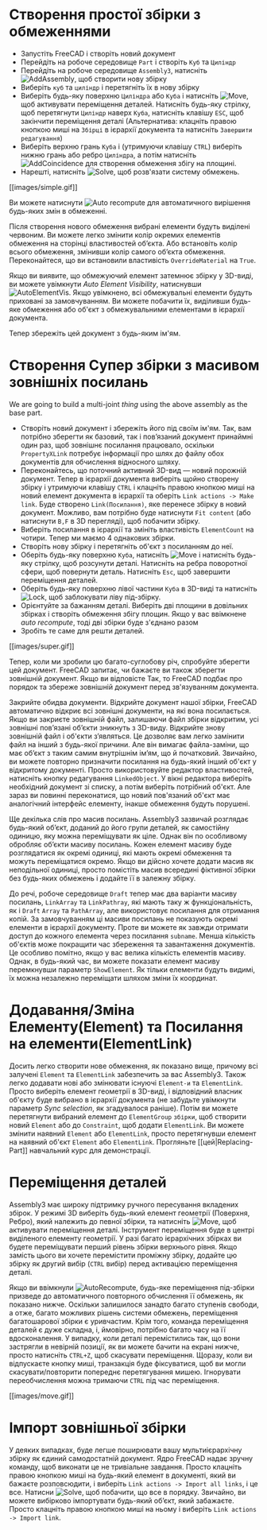 # Створення простої збірки з обмеженнями

* Запустіть FreeCAD і створіть новий документ
* Перейдіть на робоче середовище `Part` і створіть `Куб` та `Циліндр`
* Перейдіть на робоче середовище `Assembly3`, натисніть ![AddAssembly](../raw/master/freecad/asm3/Gui/Resources/icons/Assembly_New_Assembly.svg?sanitize=true), щоб створити нову збірку
* Виберіть `куб` та `циліндр` і перетягніть їх в нову збірку
* Виберіть будь-яку поверхню `Циліндра` або `Куба` і натисніть ![Move](../raw/master/freecad/asm3/Gui/Resources/icons/Assembly_Move.svg?sanitize=true), щоб активувати переміщення деталей. Натисніть будь-яку стрілку, щоб перетягнути `Циліндр` наверх `Куба`, натисніть клавішу `ESC`, щоб закінчити переміщення деталі (Альтернатива: клацніть правою кнопкою миші на `Збірці` в ієрархії документа та натисніть `Завершити редагування`)
* Виберіть верхню грань `Куба` і (утримуючи клавішу `CTRL`) виберіть нижню грань або ребро `Циліндра`, а потім натисніть ![AddCoincidence](../raw/master/freecad/asm3/Gui/Resources/icons/constraints/Assembly_ConstraintCoincidence.svg?sanitize=true) для створення обмеження збігу на площині.
* Нарешті, натисніть ![Solve](../raw/master/freecad/asm3/Gui/Resources/icons/AssemblyWorkbench.svg?sanitize=true), щоб розв'язати систему обмежень.

[[images/simple.gif]]

Ви можете натиснути ![Auto recompute](../raw/master/freecad/asm3/Gui/Resources/icons/Assembly_AutoRecompute.svg?sanitize=true) для автоматичного вирішення будь-яких змін в обмеженні.

Після створення нового обмеження вибрані елементи будуть виділені червоним. Ви можете легко змінити колір окремих елементів обмеження на сторінці властивостей об’єкта. Або встановіть колір всього обмеження, змінивши колір самого об’єкта обмеження. Переконайтеся, що ви встановили властивість `OverrideMaterial` на `True`.

Якщо ви виявите, що обмежуючий елемент затемнює збірку у 3D-виді, ви можете увімкнути _Auto Element Visibility_, натиснувши ![AutoElementVis](../raw/master/freecad/asm3/Gui/Resources/icons/Assembly_AutoElementVis.svg?sanitize=true). Якщо увімкнено, всі обмежувальні елементи будуть приховані за замовчуванням. Ви можете побачити їх, виділивши будь-яке обмеження або об'єкт з обмежувальними елементами в ієрархії документа.

Тепер збережіть цей документ з будь-яким ім'ям.

# Створення Супер збірки з масивом зовнішніх посилань

We are going to build a multi-joint _thing_ using the above assembly as the base part.

* Створіть новий документ і збережіть його під своїм ім'ям. Так, вам потрібно зберегти як базовий, так і пов’язаний документ принаймні один раз, щоб зовнішнє посилання працювало, оскільки `PropertyXLink` потребує інформації про шлях до файлу обох документів для обчислення відносного шляху.
* Переконайтесь, що поточний активний 3D-вид — новий порожній документ. Тепер в ієрархії документа виберіть щойно створену збірку і утримуючи клавішу `CTRL` і клацніть правою кнопкою миші на новий елемент документа в ієрархії та оберіть `Link actions -> Make link`. Буде створено `Link(Посилання)`, яке перенесе збірку в новий документ. Можливо, вам потрібно буде натиснути `Fit content` (або натиснути `В,F` в 3D перегляді), щоб побачити збірку.
* Виберіть посилання в ієрархії та змініть властивість `ElementCount` на чотири. Тепер ми маємо 4 однакових збірки.
* Створіть нову збірку і перетягніть об'єкт з посиланням до неї.
* Оберіть будь-яку поверхню `Куба`, натисніть ![Move](../raw/master/freecad/asm3/Gui/Resources/icons/Assembly_Move.svg?sanitize=true) і натисніть будь-яку стрілку, щоб розсунути деталі. Натисніть на ребра поворотної сфери, щоб повернути деталь. Натисніть `Esc`, щоб завершити переміщення деталей.
* Оберіть будь-яку поверхню лівої частини `Куба` в 3D-виді та натисніть ![Lock](../raw/master/freecad/asm3/Gui/Resources/icons/constraints/Assembly_ConstraintLock.svg?sanitize=true), щоб заблокувати ліву під-збірку.
* Орієнтуйте за бажанням деталі. Виберіть дві площини в довільних збірках і створіть обмеження збігу площин. Якщо у вас ввімкнене _auto recompute_, тоді дві збірки буде з'єднано разом
* Зробіть те саме для решти деталей.

[[images/super.gif]]

Тепер, коли ми зробили цю багато-суглобову річ, спробуйте зберегти цей документ. FreeCAD запитає, чи бажаєте ви також зберегти зовнішній документ. Якщо ви відповісте Так, то FreeCAD подбає про порядок та збереже зовнішній документ перед зв'язуванням документа.

Закрийте обидва документи. Відкрийте документ нашої збірки, FreeCAD автоматично відкриє всі зовнішні документи, на які вона посилається. Якщо ви закриєте зовнішній файл, залишаючи файл збірки відкритим, усі зовнішні пов’язані об’єкти зникнуть з 3D-виду. Відкрийте знову зовнішній файл і об'єкти з’являться. Це дозволяє вам легко замінити файл на інший з будь-якої причини. Але він вимагає файла-заміни, що має об’єкт з таким самим внутрішнім ім’ям, що й початковий. Звичайно, ви можете повторно призначити посилання на будь-який інший об'єкт у відкритому документі. Просто використовуйте редактор властивостей, натисніть кнопку редагування `LinkedObject`. У вікні редактора виберіть необхідний документ зі списку, а потім виберіть потрібний об'єкт. Але зараз ви повинні переконатися, що новий пов'язаний об'єкт має аналогічний інтерфейс елементу, інакше обмеження будуть порушені.

Ще декілька слів про масив посилань. Assembly3 зазвичай розглядає будь-який об’єкт, доданий до його групи деталей, як самостійну одиницю, яку можна переміщувати як ціле. Однак він по особливому обробляє об’єкти масиву посилань. Кожен елемент масиву буде розглядатися як окремі одиниці, які мають окремі обмеження та можуть переміщатися окремо. Якщо ви дійсно хочете додати масив як неподільної одиниці, просто помістіть масив всередині фіктивної збірки без будь-яких обмежень і додайте її в залежну збірку.

До речі, робоче середовище `Draft` тепер має два варіанти масиву посилань, `LinkArray` та `LinkPathray`, які мають таку ж функціональність, як і `Draft` `Array` та `PathArray`, але використовує посилання для отримання копій. За замовчуванням ці масиви посилань не показують окремі елементи в ієрархії документу. Проте ви можете як завжди отримати доступ до кожного елемента через посилання `subname`. Менша кількість об'єктів може покращити час збереження та завантаження документів. Це особливо помітно, якщо у вас велика кількість елементів масиву. Однак, в будь-який час, ви можете показати елемент масиву перемкнувши параметр `ShowElement`. Як тільки елементи будуть видимі, їх можна незалежно переміщати шляхом зміни їх координат.

# Додавання/Зміна Елементу(Element) та Посилання на елементи(ElementLink)

Досить легко створити нове обмеження, як показано вище, причому всі залучені `Element` та `ElementLink` забезпечить за вас Assembly3. Також легко додавати нові або змінювати існуючі `Element-и` та `ElementLink`. Просто виберіть елемент геометрії в 3D-виді, і відповідний власник об'єкту буде вибрано в ієрархії документа (не забудьте увімкнути параметр _Sync selection_, як згадувалося раніше). Потім ви можете перетягнути вибраний елемент до `ElementGroup` `збірки`, щоб створити новий `Element` або до `Constraint`, щоб додати `ElementLink`. Ви можете змінити наявний `Element` або `ElementLink`, просто перетягнувши елемент на наявний об'єкт `Element` або `ElementLink`. Прогляньте [[цей|Replacing-Part]] навчальний курс для демонстрації.

# Переміщення деталей

Assembly3 має широку підтримку ручного пересування вкладених збірок. У режимі 3D виберіть будь-який елемент геометрії (Поверхня, Ребро), який належить до певної збірки, та натисніть ![Move](../raw/master/freecad/asm3/Gui/Resources/icons/Assembly_Move.svg?sanitize=true), щоб активувати переміщення деталі. Інструмент переміщення буде в центрі виділеного елементу геометрії. У разі багато ієрархічних збірках ви будете переміщувати перший рівень збірки верхнього рівня. Якщо замість цього ви хочете перемістити проміжну збірку, додайте цю збірку як другий вибір (`CTRL` вибір) перед активацією переміщення деталі.

Якщо ви ввімкнули ![AutoRecompute](../raw/master/freecad/asm3/Gui/Resources/icons/Assembly_AutoRecompute.svg?sanitize=true), будь-яке переміщення під-збірки призведе до автоматичного повторного обчислення її обмежень, як показано нижче. Оскільки залишилося занадто багато ступенів свободи, а отже, багато можливих рішень системи обмежень, переміщення багатошарової збірки є уривчастим. Крім того, команда переміщення деталей є дуже складна, і, ймовірно, потрібно багато часу на її вдосконалення. У випадку, коли деталі перемістились так, що вони застрягли в невірній позиції, як ви можете бачити на екрані нижче, просто натисніть `CTRL+Z`, щоб скасувати переміщення. Щоразу, коли ви відпускаєте кнопку миші, транзакція буде фіксуватися, щоб ви могли скасувати/повторити попереднє перетягування мишею. Ігнорувати переобчислення можна тримаючи `CTRL` під час переміщення.


[[images/move.gif]]

# Імпорт зовнішньої збірки

У деяких випадках, буде легше поширювати вашу мультиієрархічну збірку як єдиний самодостатній документ. Ядро FreeCAD надає зручну команду, щоб виконати це не тривіальне завдання. Просто клацніть правою кнопкою миші на будь-який елемент в документі, який ви бажаєте розповсюдити, і виберіть `Link actions -> Import all
links`, і це все. Натисни ![Solve](../raw/master/freecad/asm3/Gui/Resources/icons/AssemblyWorkbench.svg?sanitize=true), щоб побачити, що все в порядку. Звичайно, ви можете вибірково імпортувати будь-який об’єкт, який забажаєте. Просто клацніть правою кнопкою миші на ньому і виберіть `Link actions -> Import
link`.


